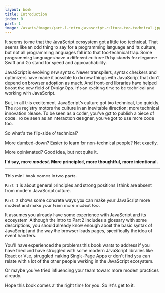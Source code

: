 ```yaml
---
layout: book
title: Introduction
index: 0
part: 1
image: /assets/images/part-1-intro-javascript-culture-too-technical.jpg
---
```


It seems to me that the JavaScript ecosystem got a little too technical. That seems like an odd thing to say for a programming language and its culture, but not all programming languages fall into that too-technical trap. Some programming languages have a different culture: Ruby stands for elegance. Swift and Go stand for speed and approachability.

JavaScript is evolving new syntax. Newer transpilers, syntax checkers and optimizers have made it possible to do new things with JavaScript that don't depend on browser adoption as much. And front-end libraries have helped boost the new field of DesignOps. It's an exciting time to be technical and working with JavaScript.

But, in all this excitement, JavaScript's culture got too technical, too quickly. The `npm` registry motors the culture in an inevitable direction: more technical innovation please. To be seen as a coder, you've got to publish a piece of code. To be seen as an interaction designer, you've got to use more code too.

So what's the flip-side of technical?

More dumbed-down? Easier to learn for non-technical people? Not exactly.

More opinionated? Good idea, but not quite it.

**I'd say, more _modest_. More principled, more thoughtful, more intentional.**

---

This mini-book comes in two parts.

`Part 1` is about general principles and strong positions I think are absent from modern JavaScript culture.

`Part 2` shows some concrete ways you can make your JavaScript more modest and make your team more modest too.

It assumes you already have some experience with JavaScript and its ecosystem. Although the intro to Part 2 includes a glossary with some descriptions, you should already know enough about the basic syntax of JavaScript and the way the browser loads pages, specifically the idea of event handlers. 

You'll have experienced the problems this book wants to address if you have tried and have struggled with some modern JavaScript libraries like React or Vue, struggled making Single-Page Apps or don't find you can relate with a lot of the other people working in the JavaScript ecosystem.

Or maybe you've tried influencing your team toward more modest practices already.

Hope this book comes at the right time for you. So let's get to it.
